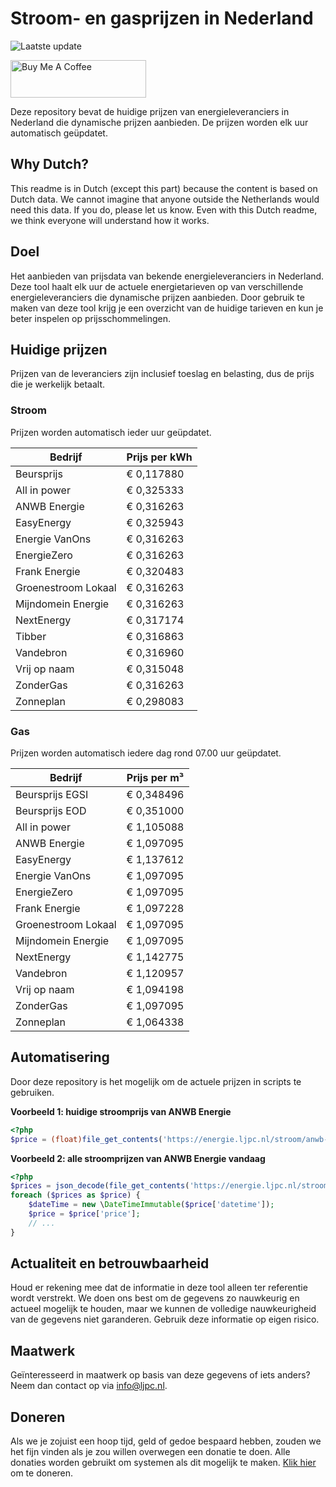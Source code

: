 # Stroom- en gasprijzen in Nederland

![Laatste update](https://img.shields.io/badge/laatste%20update-2023--05--09%2008%3A00%20CET-brightgreen)

<a href="https://www.buymeacoffee.com/Lars-" target="_blank"><img src="https://cdn.buymeacoffee.com/buttons/v2/default-orange.png" alt="Buy Me A Coffee" height="60" style="height: 60px !important;width: 217px !important;" ></a>

Deze repository bevat de huidige prijzen van energieleveranciers in Nederland die dynamische prijzen aanbieden. De prijzen worden elk uur automatisch geüpdatet.

## Why Dutch?

This readme is in Dutch (except this part) because the content is based on Dutch data. We cannot imagine that anyone outside the Netherlands would need this data. If you do, please let us know. Even with this Dutch readme, we think
everyone will understand how it works.

## Doel

Het aanbieden van prijsdata van bekende energieleveranciers in Nederland. Deze tool haalt elk uur de actuele energietarieven op van verschillende energieleveranciers die dynamische prijzen aanbieden. Door gebruik te maken van deze tool
krijg je een overzicht van de huidige tarieven en kun je beter inspelen op prijsschommelingen.

## Huidige prijzen

Prijzen van de leveranciers zijn inclusief toeslag en belasting, dus de prijs die je werkelijk betaalt.

### Stroom

Prijzen worden automatisch ieder uur geüpdatet.

 Bedrijf | Prijs per kWh 
---------|---------------
Beursprijs | € 0,117880
All in power | € 0,325333
ANWB Energie | € 0,316263
EasyEnergy | € 0,325943
Energie VanOns | € 0,316263
EnergieZero | € 0,316263
Frank Energie | € 0,320483
Groenestroom Lokaal | € 0,316263
Mijndomein Energie | € 0,316263
NextEnergy | € 0,317174
Tibber | € 0,316863
Vandebron | € 0,316960
Vrij op naam | € 0,315048
ZonderGas | € 0,316263
Zonneplan | € 0,298083


### Gas

Prijzen worden automatisch iedere dag rond 07.00 uur geüpdatet.

 Bedrijf | Prijs per m³ 
---------|--------------
Beursprijs EGSI | € 0,348496
Beursprijs EOD | € 0,351000
All in power | € 1,105088
ANWB Energie | € 1,097095
EasyEnergy | € 1,137612
Energie VanOns | € 1,097095
EnergieZero | € 1,097095
Frank Energie | € 1,097228
Groenestroom Lokaal | € 1,097095
Mijndomein Energie | € 1,097095
NextEnergy | € 1,142775
Vandebron | € 1,120957
Vrij op naam | € 1,094198
ZonderGas | € 1,097095
Zonneplan | € 1,064338


## Automatisering

Door deze repository is het mogelijk om de actuele prijzen in scripts te gebruiken.

**Voorbeeld 1: huidige stroomprijs van ANWB Energie**

```php
<?php
$price = (float)file_get_contents('https://energie.ljpc.nl/stroom/anwb-energie-nu.txt');

```

**Voorbeeld 2: alle stroomprijzen van ANWB Energie vandaag**

```php
<?php
$prices = json_decode(file_get_contents('https://energie.ljpc.nl/stroom/all-in-power-vandaag.json'),true);
foreach ($prices as $price) {
    $dateTime = new \DateTimeImmutable($price['datetime']);
    $price = $price['price'];
    // ...
}
```

## Actualiteit en betrouwbaarheid

Houd er rekening mee dat de informatie in deze tool alleen ter referentie wordt verstrekt. We doen ons best om de gegevens zo nauwkeurig en actueel mogelijk te houden, maar we kunnen de volledige nauwkeurigheid van de gegevens niet
garanderen. Gebruik deze informatie op eigen risico.

## Maatwerk

Geïnteresseerd in maatwerk op basis van deze gegevens of iets anders? Neem dan contact op
via [info@ljpc.nl](mailto:info@ljpc.nl?subject=Energie%20prijzen).

## Doneren

Als we je zojuist een hoop tijd, geld of gedoe bespaard hebben, zouden we het fijn vinden als je zou willen overwegen een
donatie te doen. Alle donaties worden gebruikt om systemen als dit mogelijk te
maken. [Klik hier](https://www.buymeacoffee.com/Lars-) om te doneren.
